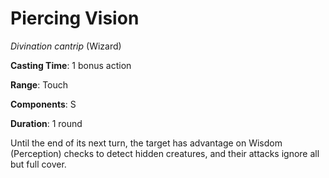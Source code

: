 # Piercing Vision
*Divination cantrip* (Wizard)

**Casting Time**: 1 bonus action

**Range**: Touch

**Components**: S

**Duration**: 1 round

Until the end of its next turn, the target has advantage on Wisdom (Perception) checks to detect hidden creatures, and their attacks ignore all but full cover.
